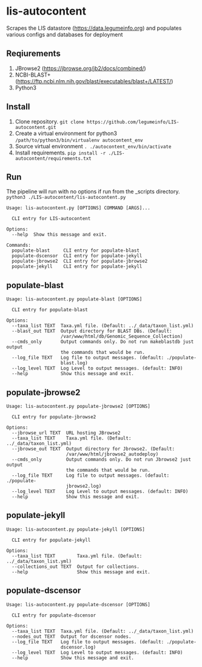 # lis-autocontent
Scrapes the LIS datastore (https://data.legumeinfo.org) and populates various configs and databases for deployment

## Reqiurements

1. JBrowse2 (https://jbrowse.org/jb2/docs/combined/)
2. NCBI-BLAST+ (https://ftp.ncbi.nlm.nih.gov/blast/executables/blast+/LATEST/)
3. Python3

## Install

1. Clone repository. `git clone https://github.com/legumeinfo/LIS-autocontent.git`
2. Create a virtual environment for python3 `/path/to/python3/bin/virtualenv autocontent_env`
3. Source virtual environment `. ./autocontent_env/bin/activate`
4. Install requirements. `pip install -r ./LIS-autocontent/requirements.txt`

## Run

The pipeline will run with no options if run from the _scripts directory. `python3 ./LIS-autocontent/lis-autocontent.py`

```
Usage: lis-autocontent.py [OPTIONS] COMMAND [ARGS]...

  CLI entry for LIS-autocontent

Options:
  --help  Show this message and exit.

Commands:
  populate-blast     CLI entry for populate-blast
  populate-dscensor  CLI entry for populate-jekyll
  populate-jbrowse2  CLI entry for populate-jbrowse2
  populate-jekyll    CLI entry for populate-jekyll
```

## populate-blast

```
Usage: lis-autocontent.py populate-blast [OPTIONS]

  CLI entry for populate-blast

Options:
  --taxa_list TEXT  Taxa.yml file. (Default: ../_data/taxon_list.yml)
  --blast_out TEXT  Output directory for BLAST DBs. (Default:
                    /var/www/html/db/Genomic_Sequence_Collection)
  --cmds_only       Output commands only. Do not run makeblastdb just output
                    the commands that would be run.
  --log_file TEXT   Log file to output messages. (default: ./populate-
                    blast.log)
  --log_level TEXT  Log Level to output messages. (default: INFO)
  --help            Show this message and exit.
```

## populate-jbrowse2

```
Usage: lis-autocontent.py populate-jbrowse2 [OPTIONS]

  CLI entry for populate-jbrowse2

Options:
  --jbrowse_url TEXT  URL hosting JBrowse2
  --taxa_list TEXT    Taxa.yml file. (Default: ../_data/taxon_list.yml)
  --jbrowse_out TEXT  Output directory for Jbrowse2. (Default:
                      /var/www/html/jbrowse2_autodeploy)
  --cmds_only         Output commands only. Do not run Jbrowse2 just output
                      the commands that would be run.
  --log_file TEXT     Log file to output messages. (default: ./populate-
                      jbrowse2.log)
  --log_level TEXT    Log Level to output messages. (default: INFO)
  --help              Show this message and exit.
```

## populate-jekyll

```
Usage: lis-autocontent.py populate-jekyll [OPTIONS]

  CLI entry for populate-jekyll

Options:
  --taxa_list TEXT        Taxa.yml file. (Default: ../_data/taxon_list.yml)
  --collections_out TEXT  Output for collections.
  --help                  Show this message and exit.
```

## populate-dscensor

```
Usage: lis-autocontent.py populate-dscensor [OPTIONS]

  CLI entry for populate-dscensor

Options:
  --taxa_list TEXT  Taxa.yml file. (Default: ../_data/taxon_list.yml)
  --nodes_out TEXT  Output for dscensor nodes.
  --log_file TEXT   Log file to output messages. (default: ./populate-
                    dscensor.log)
  --log_level TEXT  Log Level to output messages. (default: INFO)
  --help            Show this message and exit.
```
